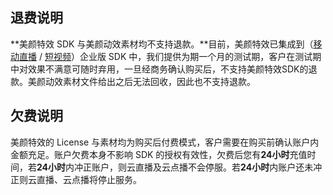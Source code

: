 ## 退费说明
**美颜特效 SDK 与美颜动效素材均不支持退款。**目前，美颜特效已集成到（[移动直播](https://cloud.tencent.com/document/product/454/7873#Enterprise) / [短视频](https://cloud.tencent.com/document/product/584/9366#sdk)）企业版 SDK 中，我们提供为期一个月的测试期，客户在测试期中对效果不满意可随时弃用，一旦经商务确认购买后，不支持美颜特效SDK的退款。美颜动效素材文件给出之后无法回收，因此也不支持退款。

## 欠费说明
美颜特效的 License 与素材均为购买后付费模式，客户需要在购买前确认账户内金额充足。账户欠费本身不影响 SDK 的授权有效性，欠费后您有**24小时**充值时间，若**24小时**内冲正账户，则云直播及云点播不会停服。若**24小时**内账户还未冲正则云直播、云点播将停止服务。
